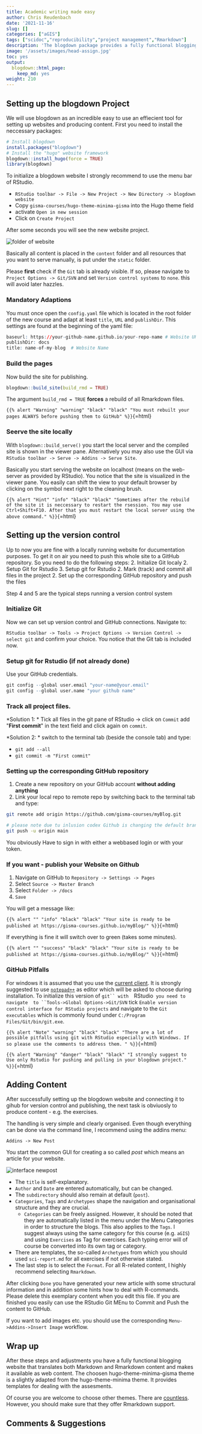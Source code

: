 ```yaml
---
title: Academic writing made easy
author: Chris Reudenbach
date: '2021-11-16'
slug: []
categories: ["aGIS"]
tags: ["scidoc","reproducibility","project management","Rmarkdown"]
description: 'The blogdown package provides a fully functional blogging tool from setting up websites to editing and discussing content. It is abel to handle both  markdown and R markdown content. The chosen hugo-theme-minima-gisma theme is a slightly adapted version of the hugo-theme-minima.It provides basic functionality and an incredible straightforward design.'
image: '/assets/images/head-assign.jpg'
toc: yes
output:
  blogdown::html_page:
    keep_md: yes
weight: 210
---
```

## Setting up the blogdown Project 

We will use blogdown as an incredible easy to use an effiecient tool for setting up websites and producing content. First you need to install the neccessary packages:
```r
# Install blogdown 
install.packages("blogdown")
# Install the "hugo" website framework
blogdown::install_hugo(force = TRUE)
library(blogdown)
```

To initialize a blogdown website I strongly recommend to use the menu bar of RStudio.


- `RStudio toolbar -> File -> New Project -> New Directory -> blogdown website`
- Copy `gisma-courses/hugo-theme-minima-gisma` into the Hugo theme field 
- activate `Open in new session`
- Click on `Create Project`

After some seconds you will see the new website project.

![folder of website](images/folder.png)

Basically all content is placed in the `content` folder and all resources that you want to serve manually, is put under the `static` folder.

Please **first** check  if the `Git` tab is already visible. If so, please navigate to  `Project Options -> Git/SVN`  and set `Version control systems` to `none`. this will avoid later hazzles.

### Mandatory Adaptions
You must once open the `config.yaml` file which is located in the root folder of the new course and adapt at least `title`, `URL` and `publishDir`. This settings are found at the beginning of the yaml file:

``` r
baseurl: https://your-github-name.github.io/your-repo-name # Website URL
publishDir: docs
title: name-of-my-blog  # Website Name 
```


### Build the pages

Now build the site for publishing. 


```r
blogdown::build_site(build_rmd = TRUE)
```

The argument `build_rmd = TRUE` **forces** a rebuild of all Rmarkdown files. 


`{{% alert "Warning" "warning" "black" "black" "You must rebuilt your pages ALWAYS before pushing them to GitHub" %}}`{=html}

### Seerve the site locally

With `blogdown::build_serve()` you start the local server and the compiled site is shown in the viewer pane. Alternatively you may also use the GUI via `RStudio toolbar -> Serve -> Addins -> Serve Site`.

Basically you start serving the website on localhost (means on the web-server as provided by RStudio). You notice that the site is visualized in the viewer pane. You easily can shift the view to your default browser by clicking on the symbol next right to the cleaning brush.


`{{% alert "Hint" "info" "black" "black" "Sometimes after the rebuild of the site it is neccessary to restart the rsession. You may use Ctrl+Shift+F10. After that you must restart the local server using the above command." %}}`{=html}


## Setting up the version control

Up to now you are fine  with a locally running website for ducumentation purposes. To get it on air you need to push this whole site to a GitHub repository. So you need to do the following steps:
2. Initialize Git localy
2. Setup Git for Rstudio
3. Setup git for Rstudio
2. Mark (track) and commit all files in the project
2. Set up the corresponding GitHub repository and push the files

Step 4 and 5 are the typical steps running a version control system

### Initialize Git
Now we can set up version control and GitHub connections. Navigate to:

`RStudio toolbar -> Tools -> Project Options -> Version Control -> select git`
and confirm your choice. You notice that the Git tab is included now.

### Setup git for Rstudio (if not already done)

Use your GitHub credentials.

```r
git config --global user.email "your-name@your.email"
git config --global user.name "your github name"
```


### Track all project files.

*Solution 1: *
Tick all files in the git pane of RStudio -> click on `Commit` add "**First commit**" in the text field and click again on `commit`.

*Solution 2: *
switch to the terminal tab (beside the console tab) and type:
- `git add --all`
- `git commit -m "First commit"`

### Setting up the corresponding GitHub repository

1. Create a new repository on your GitHub account **without adding anything**
1. Link your local repo to remote repo by switching back to the terminal tab and type: 

```bash
git remote add origin https://github.com/gisma-courses/myBlog.git

# please note due tu inlusion codex Github is changing the default branch name from master to main so please check and adapt
git push -u origin main


```

You obviously Have to sign in with either a webbased login or with your token.


### If you want - publish your Website on Github

1. Navigate on GitHub to `Repository -> Settings -> Pages`
2. Select `Source -> Master Branch `
3. Select `Folder -> /docs`
1. `Save`

You will get a message like:

`{{% alert "" "info" "black" "black" "Your site is ready to be published at https://gisma-courses.github.io/myBlog/" %}}`{=html}


If everything is fine it will switch over to green (takes some minutes).


`{{% alert "" "success" "black" "black" "Your site is ready to be published at https://gisma-courses.github.io/myBlog/" %}}`{=html}


### GitHub Pitfalls

For windows it is assumed that you use the [current client](https://git-scm.com/download/win). It is strongly suggested to use [`notepad++`](https://notepad-plus-plus.org/) as editor which will be asked to choose during installation. To initialize this version of `git`` with  `RStudio` you need to navigate  to ``Tools->Global Options->Git/SVN` tick `Enable version control interface for RStudio projects` and navigate to the `Git executables` which is commonly found under `C:/Program Files/Git/bin/git.exe`.

`{{% alert "Note" "warning" "black" "black" "There are a lot of possible pitfalls using git with RStudio especially with Windows. If so please use the comments to address them. " %}}`{=html}

`{{% alert "Warning" "danger" "black" "black" "I strongly suggest to Use only Rstudio for pushing and pulling in your blogdown project." %}}`{=html}





## Adding Content

After successfully setting up the blogdown website and connecting it to gihub for version control and publishing, the next task is obviuosly to produce content - e.g. the exercises.

The handling is very simple and clearly organised. Even though everything can be done via the command line, I recommend using the addins menu:

`Addins -> New Post`

You start the common GUI for creating a so called *post* which means an article for your website.

![interface newpost](images/newpost.png)

- The `title` is self-explanatory.
- `Author` and `Date` are entered automatically, but can be changed. 
- The `subdirectory` should also remain at default (`post`).
- `Categories`, `Tags` and `Archetypes` shape the navigation and organisational structure and they are crucial. 
  * `Categories` can be freely assigned. However, it should be noted that they are automatically listed in the menu under the Menu Categories in order to structure the blogs. This also applies to the `Tags`. I suggest always using the same category for this course (e.g. `aGIS`) and using `Exercises` as Tag for exercises. Each typing error will of course be converted into its own tag or category.
- There are templates, the so-called `Archetypes` from which you should  used `sci-report.md` for all exercises if not otherwise stated.
- The last step is to select the `Format`. For all R-related content, I highly recommend selecting `Rmarkdown`. 

After clicking `Done` you have generated your new article with some structural information and in addition some hints how to deal with R-commands. Please delete this exemplary content when you edit this file. If you are finished you easily can use the RStudio Git MEnu to Commit and Push the content to GitHub.

If you want to add images etc. you should use the corresponding `Menu->Addins->Insert Image` workflow. 


## Wrap up

After these steps and adjustments you have a fully functional blogging website that translates both Markdown and Rmarkdown content and makes it available as web content. The choosen hugo-theme-minima-gisma theme is a slightly adapted from the hugo-theme-minima theme. It provides templates for dealing with the assesments.

Of course you are welcome to choose other themes. There are [countless](https://bookdown.org/yihui/blogdown/other-themes.html). However, you should make sure that they offer Rmarkdown support. 


## Comments & Suggestions  

